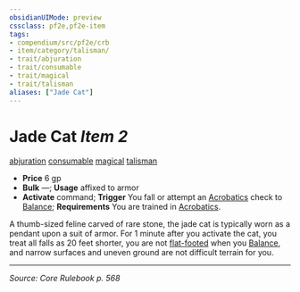 ```yaml
---
obsidianUIMode: preview
cssclass: pf2e,pf2e-item
tags:
- compendium/src/pf2e/crb
- item/category/talisman/
- trait/abjuration
- trait/consumable
- trait/magical
- trait/talisman
aliases: ["Jade Cat"]
---
```

# Jade Cat *Item 2*  
[abjuration](abjuration.md "Abjuration School Trait")  [consumable](consumable.md "Consumable Item Trait")  [magical](magical.md "Magical Item Trait")  [talisman](talisman.md "Talisman Item Trait")  

- **Price** 6 gp
- **Bulk** —; **Usage** affixed to armor
- **Activate** command; **Trigger** You fall or attempt an [Acrobatics](skills.md#Acrobatics) check to [Balance](balance.md); **Requirements** You are trained in [Acrobatics](skills.md#Acrobatics).

A thumb-sized feline carved of rare stone, the jade cat is typically worn as a pendant upon a suit of armor. For 1 minute after you activate the cat, you treat all falls as 20 feet shorter, you are not [flat-footed](conditions.md#Flat-footed) when you [Balance](balance.md), and narrow surfaces and uneven ground are not difficult terrain for you.


---
*Source: Core Rulebook p. 568*